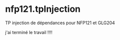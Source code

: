 # nfp121.tpInjection
TP injection de dépendances pour NFP121 et GLG204 

j'ai terminé le travail !!!!
